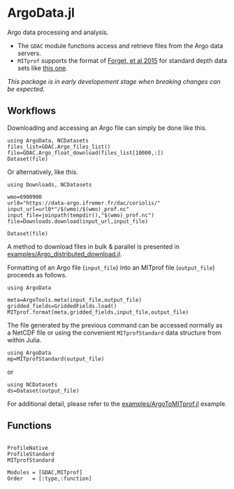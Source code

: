 # ArgoData.jl

Argo data processing and analysis. 

- The `GDAC` module functions access and retrieve files from the Argo data servers. 
- `MITprof` supports the format of [Forget, et al 2015](http://dx.doi.org/10.5194/gmd-8-3071-2015) for standard depth data sets like [this one](https://doi.org/10.7910/DVN/EE3C40).

_This package is in early developement stage when breaking changes can be expected._

## Workflows

Downloading and accessing an Argo file can simply be done like this.

```
using ArgoData, NCDatasets
files_list=GDAC.Argo_files_list()
file=GDAC.Argo_float_download(files_list[10000,:])
Dataset(file)
```

Or alternatively, like this.

```
using Downloads, NCDatasets

wmo=6900900
url0="https://data-argo.ifremer.fr/dac/coriolis/"
input_url=url0*"/$(wmo)/$(wmo)_prof.nc"
input_file=joinpath(tempdir(),"$(wmo)_prof.nc")
file=Downloads.download(input_url,input_file)

Dataset(file)
```

A method to download files in bulk & parallel is presented in [examples/Argo_distributed_download.jl](https://github.com/JuliaOcean/ArgoData.jl/blob/master/examples/Argo_distributed_download.jl).

Formatting of an Argo file (`input_file`) into an MITprof file (`output_file`) proceeds as follows.

```
using ArgoData

meta=ArgoTools.meta(input_file,output_file)
gridded_fields=GriddedFields.load()
MITprof.format(meta,gridded_fields,input_file,output_file)
```

The file generated by the previous command can be accessed normally as a NetCDF file or using the convenient `MITprofStandard` data structure from within Julia.

```
using ArgoData
mp=MITprofStandard(output_file)
```

or 

```
using NCDatasets
ds=Dataset(output_file)
```

For additional detail, please refer to the [examples/ArgoToMITprof.jl](https://github.com/JuliaOcean/ArgoData.jl/blob/master/examples/ArgoToMITprof.jl) example.

## Functions

```@index
```

```@docs
ProfileNative
ProfileStandard
MITprofStandard
```

```@autodocs
Modules = [GDAC,MITprof]
Order   = [:type,:function]
```


